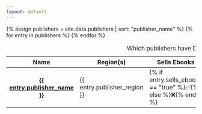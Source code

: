 ```yaml
---
layout: default
---
```


<table>
  <caption>
    Which publishers have DRM?
  </caption>
  <thead>
    <tr>
      <th scope="col">Name</th>
      <th scope="col">Region(s)</th>
      <th scope="col">Sells Ebooks</th>
      <th scope="col">DRM-free</th>
      <th scope="col">Notes</th>
    </tr>
  </thead>
  <tbody>
{% assign publishers = site.data.publishers | sort: "publisher_name" %}
{% for entry in publishers %}
    <tr>
      <th scope="row"><a href="{{ entry.publisher_url }}">{{ entry.publisher_name }}</a></th>
      <td>{{ entry.publisher_region }}</td>
      <td>{% if entry.sells_ebooks == "true" %}✅{% else %}❌{% endif %}</td>
      <td>{% if entry.sells_drm_free_ebooks == "true" %}✅{% else %}❌{% endif %}</td>
      <td>{{ entry.notes }}</td>
    </tr>
{% endfor %}
  </tbody>
</table>

